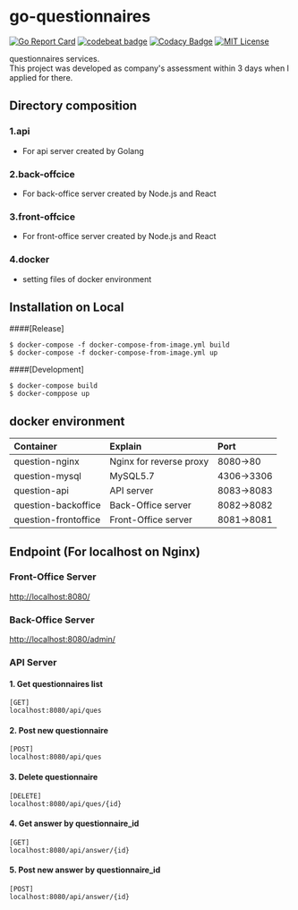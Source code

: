 # go-questionnaires

[![Go Report Card](https://goreportcard.com/badge/github.com/hiromaily/go-questionnaires)](https://goreportcard.com/report/github.com/hiromaily/go-questionnaires)
[![codebeat badge](https://codebeat.co/badges/5531a607-8a8c-4768-a05b-4e4cc3dee101)](https://codebeat.co/projects/github-com-hiromaily-go-questionnaires-master)
[![Codacy Badge](https://api.codacy.com/project/badge/Grade/999e25ce8e1e44a69b4bc2620b0d2743)](https://www.codacy.com/app/hiromaily2/go-questionnaires?utm_source=github.com&amp;utm_medium=referral&amp;utm_content=hiromaily/go-questionnaires&amp;utm_campaign=Badge_Grade)
[![MIT License](http://img.shields.io/badge/license-MIT-blue.svg?style=flat)](https://raw.githubusercontent.com/hiromaily/go-questionnaires/master/LICENSE)

questionnaires services.  
This project was developed as company's assessment within 3 days when I applied for there.


## Directory composition
### 1.api
* For api server created by Golang

### 2.back-offcice
* For back-office server created by Node.js and React

### 3.front-offcice
* For front-office server created by Node.js and React

### 4.docker
* setting files of docker environment


## Installation on Local
####[Release]
```
$ docker-compose -f docker-compose-from-image.yml build
$ docker-compose -f docker-compose-from-image.yml up
```

####[Development]
```
$ docker-compose build
$ docker-comppose up
```


## docker environment
| Container            | Explain                 | Port       |
|:---------------------|:------------------------|:-----------|
| question-nginx       | Nginx for reverse proxy | 8080->80   |
| question-mysql       | MySQL5.7                | 4306->3306 |
| question-api         | API server              | 8083->8083 |
| question-backoffice  | Back-Office server      | 8082->8082 |
| question-frontoffice | Front-Office server     | 8081->8081 |

## Endpoint (For localhost on Nginx)
### Front-Office Server
[http://localhost:8080/](http://localhost:8080/)

### Back-Office Server
[http://localhost:8080/admin/](http://localhost:8080/admin/)

### API Server

#### 1. Get questionnaires list 
```
[GET]
localhost:8080/api/ques
```

#### 2. Post new questionnaire 
```
[POST]
localhost:8080/api/ques
```

#### 3. Delete questionnaire 
```
[DELETE]
localhost:8080/api/ques/{id}
```

#### 4. Get answer by questionnaire_id
```
[GET]
localhost:8080/api/answer/{id}
```

#### 5. Post new answer by questionnaire_id
```
[POST]
localhost:8080/api/answer/{id}
```

